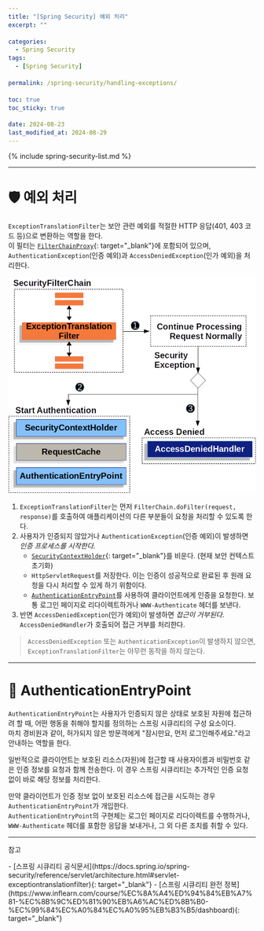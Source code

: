 ```yaml
---
title: "[Spring Security] 예외 처리"
excerpt: ""

categories:
  - Spring Security
tags:
  - [Spring Security]

permalink: /spring-security/handling-exceptions/

toc: true
toc_sticky: true

date: 2024-08-23
last_modified_at: 2024-08-29
---
```


{% include spring-security-list.md %}

---
# 🛡️ 예외 처리
`ExceptionTranslationFilter`는 보안 관련 예외를 적절한 HTTP 응답(401, 403 코드 등)으로 변환하는 역할을 한다.  
이 필터는 [`FilterChainProxy`](https://ijnooyah.github.io/spring-security/architecture/#-filterchainproxy){: target="_blank"}에 포함되어 있으며, `AuthenticationException`(인증 예외)과 `AccessDeniedException`(인가 예외)을 처리한다.

![예외 처리](/assets/images/posts_img/spring-security/handling-exceptions/exceptiontranslationfilter.png)

1. `ExceptionTranslationFilter`는 먼저 `FilterChain.doFilter(request, response)`를 호출하여 애플리케이션의 다른 부분들이 요청을 처리할 수 있도록 한다.
2. 사용자가 인증되지 않았거나 `AuthenticationException`(인증 예외)이 발생하면 *인증 프로세스를 시작한다*.
    - [`SecurityContextHolder`](https://ijnooyah.github.io/spring-security/authentication-architecture/#-securitycontextholder){: target="_blank"}를 비운다. (현재 보안 컨텍스트 초기화)
    - `HttpServletRequest`를 저장한다. 이는 인증이 성공적으로 완료된 후 원래 요청을 다시 처리할 수 있게 하기 위함이다.
    - [`AuthenticationEntryPoint`](#-authenticationentrypoint)를 사용하여 클라이언트에게 인증을 요청한다. 보통 로그인 페이지로 리다이렉트하거나 `WWW-Authenticate` 헤더를 보낸다.
3. 반면 `AccessDeniedException`(인가 예외)이 발생하면 *접근이 거부된다*. `AccessDeniedHandler`가 호출되어 접근 거부를 처리한다.

> `AccessDeniedException` 또는 `AuthenticationException`이 발생하지 않으면, `ExceptionTranslationFilter`는 아무런 동작을 하지 않는다.

----
# 🚪 AuthenticationEntryPoint
`AuthenticationEntryPoint`는 사용자가 인증되지 않은 상태로 보호된 자원에 접근하려 할 때, 어떤 행동을 취해야 할지를 정의하는 스프링 시큐리티의 구성 요소이다.  
마치 경비원과 같이, 허가되지 않은 방문객에게 "잠시만요, 먼저 로그인해주세요."라고 안내하는 역할을 한다.

일반적으로 클라이언트는 보호된 리소스(자원)에 접근할 때 사용자이름과 비밀번호 같은 인증 정보를 요청과 함께 전송한다. 이 경우 스프링 시큐리티는 추가적인 인증 요청 없이 바로 해당 정보를 처리한다.

만약 클라이언트가 인증 정보 없이 보호된 리소스에 접근을 시도하는 경우 `AuthenticationEntryPoint`가 개입한다.  
`AuthenticationEntryPoint`의 구현체는 로그인 페이지로 리다이렉트를 수행하거나, `WWW-Authenticate` 헤더를 포함한 응답을 보내거나, 그 외 다른 조치를 취할 수 있다.

---

<p class="ref">참고</p>
- [스프링 시큐리티 공식문서](https://docs.spring.io/spring-security/reference/servlet/architecture.html#servlet-exceptiontranslationfilter){: target="_blank"}
- [스프링 시큐리티 완전 정복](https://www.inflearn.com/course/%EC%8A%A4%ED%94%84%EB%A7%81-%EC%8B%9C%ED%81%90%EB%A6%AC%ED%8B%B0-%EC%99%84%EC%A0%84%EC%A0%95%EB%B3%B5/dashboard){: target="_blank"}

